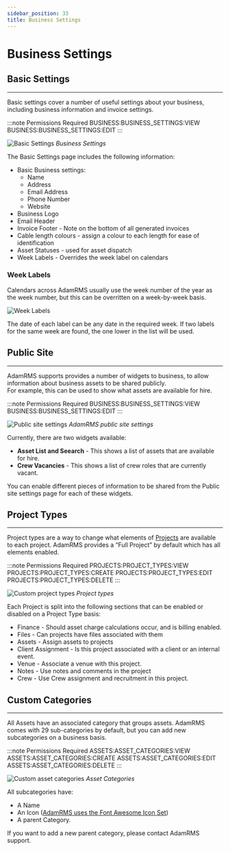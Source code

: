 ```yaml
---
sidebar_position: 33
title: Business Settings
---
```


# Business Settings

## Basic Settings
---
Basic settings cover a number of useful settings about your business, including business information and invoice settings.

:::note Permissions Required
BUSINESS:BUSINESS_SETTINGS:VIEW
BUSINESS:BUSINESS_SETTINGS:EDIT
:::

![Basic Settings](/img/tutorial/businesses/settings-basic.png)
*Business Settings*

The Basic Settings page includes the following information:
- Basic Business settings:
  - Name
  - Address 
  - Email Address
  - Phone Number
  - Website
- Business Logo
- Email Header
- Invoice Footer - Note on the bottom of all generated invoices
- Cable length colours - assign a colour to each length for ease of identification
- Asset Statuses - used for asset dispatch
- Week Labels - Overrides the week label on calendars

### Week Labels
Calendars across AdamRMS usually use the week number of the year as the week number, but this can be overritten on a week-by-week basis. 

![Week Labels](/img/tutorial/businesses/settings-weekLabels.png)

The date of each label can be any date in the required week. If two labels for the same week are found, the one lower in the list will be used.

## Public Site
---
AdamRMS supports provides a number of widgets to business, to allow information about business assets to be shared publicly.  
For example, this can be used to show what assets are available for hire.

:::note Permissions Required
BUSINESS:BUSINESS_SETTINGS:VIEW
BUSINESS:BUSINESS_SETTINGS:EDIT
:::

![Public site settings](/img/tutorial/businesses/settings-publicSite.png)
*AdamRMS public site settings*

Currently, there are two widgets available:

- **Asset List and Seearch** - This shows a list of assets that are available for hire.
- **Crew Vacancies** - This shows a list of crew roles that are currently vacant.

You can enable different pieces of information to be shared from the Public site settings page for each of these widgets.
## Project Types
---
Project types are a way to change what elements of [Projects](./../projects/overview) are available to each project. AdamRMS provides a “Full Project” by default which has all elements enabled.

:::note Permissions Required
PROJECTS:PROJECT_TYPES:VIEW
PROJECTS:PROJECT_TYPES:CREATE
PROJECTS:PROJECT_TYPES:EDIT
PROJECTS:PROJECT_TYPES:DELETE
:::

![Custom project types](/img/tutorial/businesses/settings-types.png)
*Project types*

Each Project is split into the following sections that can be enabled or disabled on a Project Type basis:
- Finance - Should asset charge calculations occur, and is billing enabled.
- Files - Can projects have files associated with them
- Assets - Assign assets to projects
- Client Assignment - Is this project associated with a client or an internal event.
- Venue - Associate a venue with this project.
- Notes - Use notes and comments in the project
- Crew - Use Crew assignment and recruitment in this project.

## Custom Categories
---
All Assets have an associated category that groups assets. AdamRMS comes with 29 sub-categories by default, but you can add new subcategories on a business basis.

:::note Permissions Required
ASSETS:ASSET_CATEGORIES:VIEW
ASSETS:ASSET_CATEGORIES:CREATE
ASSETS:ASSET_CATEGORIES:EDIT
ASSETS:ASSET_CATEGORIES:DELETE
:::

![Custom asset categories](/img/tutorial/businesses/settings-category.png)
*Asset Categories*

All subcategories have:
- A Name
- An Icon ([AdamRMS uses the Font Awesome Icon Set](https://fontawesome.com/v5.15/icons?d=gallery&p=2&m=free))
- A parent Category.

If you want to add a new parent category, please contact AdamRMS support.

